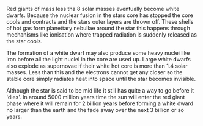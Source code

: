 Red giants of mass less tha 8 solar masses eventually become white dwarfs. Because the nuclear fusion in the stars core has stopped the core cools and contracts and the stars outer layers are thrown off. These shells of hot gas form planettary nebullae around the star this happens through mechanisms like ionisation where trapped radiation is suddenly released as the star cools.

The formation of a white dwarf may also produce some heavy nuclei like iron before all the light nuclei in the core are used up. Large white dwarfs also explode as supernovae if their white hot core is more than 1.4 solar masses. Less than this and the electrons cannot get any closer so the stable core simply radiates heat into space until the star becomes invisible.

Although the star is said to be mid life it still has quite a way to go before it 'dies'. In around 5000 million years time the sun will enter the red giant phase where it will remain for 2 billion years before forming a white dward no larger than the earth and the fade away over the next 3 billion or so years.